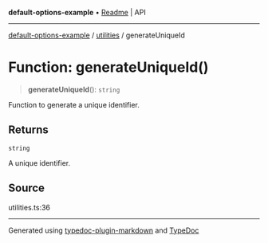 **default-options-example** • [Readme](../../README.md) \| API

***

[default-options-example](../../modules.md) / [utilities](../README.md) / generateUniqueId

# Function: generateUniqueId()

> **generateUniqueId**(): `string`

Function to generate a unique identifier.

## Returns

`string`

A unique identifier.

## Source

utilities.ts:36

***

Generated using [typedoc-plugin-markdown](https://www.npmjs.com/package/typedoc-plugin-markdown) and [TypeDoc](https://typedoc.org/)
